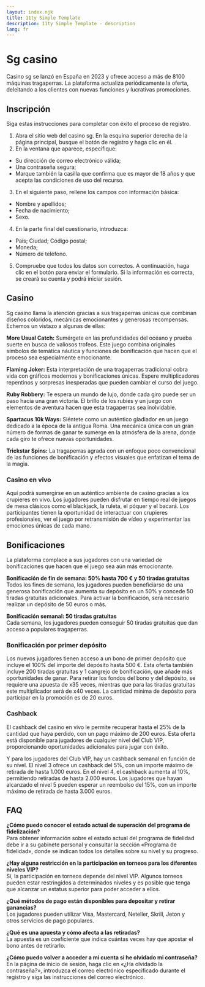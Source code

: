 ```yaml
---
layout: index.njk
title: 11ty Simple Template
description: 11ty Simple Template - description
lang: fr
---
```


# Sg casino

Casino sg se lanzó en España en 2023 y ofrece acceso a más de 8100 máquinas tragaperras. La plataforma actualiza periódicamente la oferta, deleitando a los clientes con nuevas funciones y lucrativas promociones.

## Inscripción

Siga estas instrucciones para completar con éxito el proceso de registro.

1. Abra el sitio web del casino sg. En la esquina superior derecha de la página principal, busque el botón de registro y haga clic en él.  
2. En la ventana que aparece, especifique:  
- Su dirección de correo electrónico válida;  
- Una contraseña segura;  
- Marque también la casilla que confirma que es mayor de 18 años y que acepta las condiciones de uso del recurso.  
3. En el siguiente paso, rellene los campos con información básica:  
- Nombre y apellidos;  
- Fecha de nacimiento;  
- Sexo.  
4. En la parte final del cuestionario, introduzca:  
- País; Ciudad; Código postal;  
- Moneda;  
- Número de teléfono.  
5. Compruebe que todos los datos son correctos. A continuación, haga clic en el botón para enviar el formulario. Si la información es correcta, se creará su cuenta y podrá iniciar sesión.

## Casino

Sg casino llama la atención gracias a sus tragaperras únicas que combinan diseños coloridos, mecánicas emocionantes y generosas recompensas. Echemos un vistazo a algunas de ellas: 

**More Usual Catch:** Sumérgete en las profundidades del océano y prueba suerte en busca de valiosos trofeos. Este juego combina originales símbolos de temática náutica y funciones de bonificación que hacen que el proceso sea especialmente emocionante.

**Flaming Joker:** Esta interpretación de una tragaperras tradicional cobra vida con gráficos modernos y bonificaciones únicas. Espere multiplicadores repentinos y sorpresas inesperadas que pueden cambiar el curso del juego.

**Ruby Robbery:** Te espera un mundo de lujo, donde cada giro puede ser un paso hacia una gran victoria. El brillo de los rubíes y un juego con elementos de aventura hacen que esta tragaperras sea inolvidable.

**Spartacus 10k Ways:** Siéntete como un auténtico gladiador en un juego dedicado a la época de la antigua Roma. Una mecánica única con un gran número de formas de ganar te sumerge en la atmósfera de la arena, donde cada giro te ofrece nuevas oportunidades.

**Trickstar Spins:** La tragaperras agrada con un enfoque poco convencional de las funciones de bonificación y efectos visuales que enfatizan el tema de la magia.

### Casino en vivo

Aquí podrá sumergirse en un auténtico ambiente de casino gracias a los crupieres en vivo. Los jugadores pueden disfrutar en tiempo real de juegos de mesa clásicos como el blackjack, la ruleta, el póquer y el bacará. Los participantes tienen la oportunidad de interactuar con crupieres profesionales, ver el juego por retransmisión de vídeo y experimentar las emociones únicas de cada mano.

## Bonificaciones

La plataforma complace a sus jugadores con una variedad de bonificaciones que hacen que el juego sea aún más emocionante. 

**Bonificación de fin de semana: 50% hasta 700 € y 50 tiradas gratuitas**  
Todos los fines de semana, los jugadores pueden beneficiarse de una generosa bonificación que aumenta su depósito en un 50% y concede 50 tiradas gratuitas adicionales. Para activar la bonificación, será necesario realizar un depósito de 50 euros o más. 

**Bonificación semanal: 50 tiradas gratuitas**  
Cada semana, los jugadores pueden conseguir 50 tiradas gratuitas que dan acceso a populares tragaperras.

### Bonificación por primer depósito

Los nuevos jugadores tienen acceso a un bono de primer depósito que incluye el 100% del importe del depósito hasta 500 €. Esta oferta también incluye 200 tiradas gratuitas y 1 cangrejo de bonificación, que añade más oportunidades de ganar. Para retirar los fondos del bono y del depósito, se requiere una apuesta de x35 veces, mientras que para las tiradas gratuitas este multiplicador será de x40 veces. La cantidad mínima de depósito para participar en la promoción es de 20 euros.

### Cashback

El cashback del casino en vivo le permite recuperar hasta el 25% de la cantidad que haya perdido, con un pago máximo de 200 euros. Esta oferta está disponible para jugadores de cualquier nivel del Club VIP, proporcionando oportunidades adicionales para jugar con éxito.

Y para los jugadores del Club VIP, hay un cashback semanal en función de su nivel. El nivel 3 ofrece un cashback del 5%, con un importe máximo de retirada de hasta 1.000 euros. En el nivel 4, el cashback aumenta al 10%, permitiendo retiradas de hasta 2.000 euros. Los jugadores que hayan alcanzado el nivel 5 pueden esperar un reembolso del 15%, con un importe máximo de retirada de hasta 3.000 euros.

## FAQ

**¿Cómo puedo conocer el estado actual de superación del programa de fidelización?**  
Para obtener información sobre el estado actual del programa de fidelidad debe ir a su gabinete personal y consultar la sección «Programa de fidelidad», donde se indican todos los detalles sobre su nivel y su progreso.

**¿Hay alguna restricción en la participación en torneos para los diferentes niveles VIP?**  
Sí, la participación en torneos depende del nivel VIP. Algunos torneos pueden estar restringidos a determinados niveles y es posible que tenga que alcanzar un estatus superior para poder acceder a ellos.

**¿Qué métodos de pago están disponibles para depositar y retirar ganancias?**  
Los jugadores pueden utilizar Visa, Mastercard, Neteller, Skrill, Jeton y otros servicios de pago populares.

**¿Qué es una apuesta y cómo afecta a las retiradas?**  
La apuesta es un coeficiente que indica cuántas veces hay que apostar el bono antes de retirarlo.

**¿Cómo puedo volver a acceder a mi cuenta si he olvidado mi contraseña?**  
En la página de inicio de sesión, haga clic en «¿Ha olvidado la contraseña?», introduzca el correo electrónico especificado durante el registro y siga las instrucciones del correo electrónico.  

